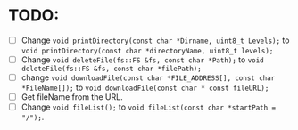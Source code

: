 # TODO:

- [ ] Change `void printDirectory(const char *Dirname, uint8_t Levels);` to `void printDirectory(const char *directoryName, uint8_t levels);` 
- [ ] Change `void deleteFile(fs::FS &fs, const char *Path);` to `void deleteFile(fs::FS &fs, const char *filePath);`
- [ ] change `void downloadFile(const char *FILE_ADDRESS[], const char *FileName[]);` to `void downloadFile(const char * const fileURL);`
- [ ] Get fileName from the URL.
- [ ] Change `void fileList();` to `void fileList(const char *startPath = "/");`.
